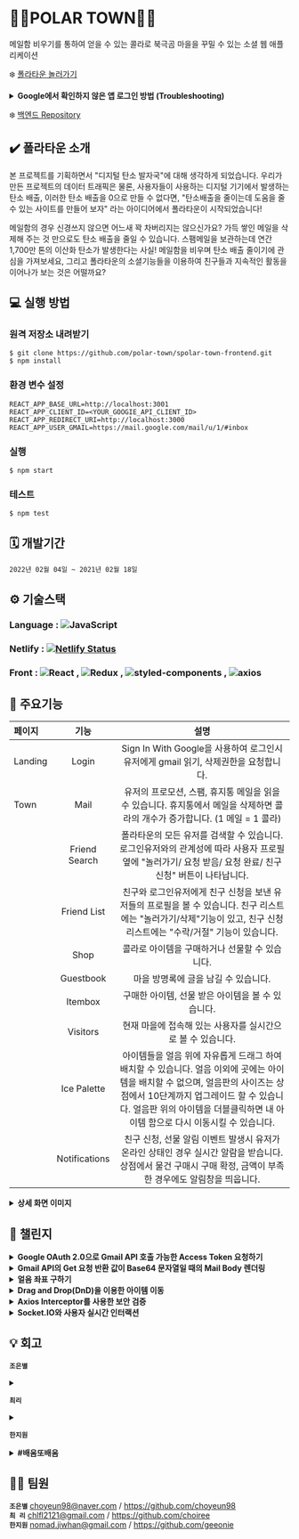 # 🐻‍❄️POLAR TOWN🐻‍❄️

메일함 비우기를 통하여 얻을 수 있는 콜라로 북극곰 마을을 꾸밀 수 있는 소셜 웹 애플리케이션

❄️ [폴라타운 놀러가기](https://polartowns.com/) <br>
<details>
  <summary><b>Google에서 확인하지 않은 앱 로그인 방법 (Troubleshooting)</b></summary>
  <br/>
  애플리케이션을 처음 이용하시는 경우 팝업창에 <a target="_blank" href="https://support.google.com/cloud/answer/7454865#unverified-app-screen">Google에서 확인하지 않은 앱</a> 이라는 정보를 보실 수 있습니다. <br>폴라타운은 로그인 시 유저에게 gmail에 대한 권한(확인, 영구 삭제 포함) 요청을 하는데, 해당 scope이 구글의 Restricted scope에 해당하기 때문에 애플리케이션에 대한 Google 인증이 필요합니다.
  <br>
  폴라타운 팀은 다음과 같은 <a target="_blank" href="https://www.privacypolicies.com/live/fea10eb9-79bb-4a3c-805a-845a79f53d81" >Privacy Policy</a>로 애플리케이션 인증을 진행 중입니다. 인증에는 2022년 3월 30일 기준, 약 4-6주가량 소요되므로 Google 인증 완료 전까지 아래와 같은 절차로 로그인 진행하실 수 있음을 안내해 드립니다. 해당 절차는 최초 한 번만 진행하시면 됩니다.
  <br>
  <br>
  <ul>
    <li>팝업창 좌측 하단의 <b>고급</b> → <b>polartowns.com으로 이동</b> → <b>Gmail에서 모든 이메일 확인, 작성, 전송, 영구삭제</b> 권한 동의 후 로그인</li>
  <ul>
  <br>
  <table>
    <tbody>
      <tr>
        <td><img width="300" src="https://user-images.githubusercontent.com/80205036/160642971-2297e707-ee13-4b81-bc01-e98aad044253.png"></td>
        <td><img width="300" src="https://user-images.githubusercontent.com/80205036/160642962-c59a3622-6f84-4cc5-994c-50df7498fa8f.png"></td>
        <td><img width="300" src="https://user-images.githubusercontent.com/80205036/160642955-09f3f937-2ba5-49b1-b6de-b351935ce050.png"></td>
      </tr>
    </tbody>
  </table>
</details>

❄️ [백엔드 Repository](https://github.com/polar-town/polar-town-backend)

## ✔️ 폴라타운 소개

본 프로젝트를 기획하면서 "디지털 탄소 발자국"에 대해 생각하게 되었습니다. 우리가 만든 프로젝트의 데이터 트래픽은 물론, 사용자들이 사용하는 디지털 기기에서 발생하는 탄소 배출, 이러한 탄소 배출을 0으로 만들 수 없다면, "탄소배출을 줄이는데 도움을 줄 수 있는 사이트를 만들어 보자" 라는 아이디어에서 폴라타운이 시작되었습니다!

메일함의 경우 신경쓰지 않으면 어느새 꽉 차버리지는 않으신가요? 가득 쌓인 메일을 삭제해 주는 것 만으로도 탄소 배출을 줄일 수 있습니다. 스팸메일을 보관하는데 연간 1,700만 톤의 이산화 탄소가 발생한다는 사실! 메일함을 비우며 탄소 배출 줄이기에 관심을 가져보세요, 그리고 폴라타운의 소셜기능들을 이용하여 친구들과 지속적인 활동을 이어나가 보는 것은 어떨까요?

## 💻 실행 방법
### 원격 저장소 내려받기
```
$ git clone https://github.com/polar-town/spolar-town-frontend.git
$ npm install
```
### 환경 변수 설정
```
REACT_APP_BASE_URL=http://localhost:3001
REACT_APP_CLIENT_ID=<YOUR_GOOGIE_API_CLIENT_ID>
REACT_APP_REDIRECT_URI=http://localhost:3000
REACT_APP_USER_GMAIL=https://mail.google.com/mail/u/1/#inbox
```
### 실행
```
$ npm start
```
### 테스트
```
$ npm test
```

## 🗓 개발기간

`2022년 02월 04일 ~ 2021년 02월 18일`

## ⚙ 기술스택

### Language : <img alt="JavaScript" src ="https://img.shields.io/badge/JavaScript-F7DF1E.svg?&style=for-the-appveyor&logo=JavaScript&logoColor=white"/>

### Netlify : [![Netlify Status](https://api.netlify.com/api/v1/badges/27da5df7-6519-486f-a4ff-6d793e2a2032/deploy-status)](https://app.netlify.com/sites/polartown/deploys)

### Front : <img alt="React" src ="https://img.shields.io/badge/React-61DAFB.svg?&style=for-the-appveyor&logo=React&logoColor=white"/> , <img alt="Redux" src ="https://img.shields.io/badge/Redux-764ABC.svg?&style=for-the-appveyor&logo=Redux&logoColor=white"/> , <img alt="styled-components" src ="https://img.shields.io/badge/styled_components-DB7093.svg?&style=for-the-appveyor&logo=styled-components&logoColor=white"/> , <img alt="axios" src ="https://img.shields.io/badge/axios-764ABC.svg?&style=for-the-appveyor&logo=axios&logoColor=white"/>

## 📌 주요기능

| 페이지  |     기능      |                                                                                                                            설명                                                                                                                            |
| :------ | :-----------: | :--------------------------------------------------------------------------------------------------------------------------------------------------------------------------------------------------------------------------------------------------------: |
| Landing |     Login     |                                                                                    Sign In With Google을 사용하여 로그인시 유저에게 gmail 읽기, 삭제권한을 요청합니다.                                                                                     |
| Town    |     Mail      |                                                               유저의 프로모션, 스팸, 휴지통 메일을 읽을 수 있습니다. 휴지통에서 메일을 삭제하면 콜라의 개수가 증가합니다. (1 메일 = 1 콜라)                                                                |
|         | Friend Search |                                                 폴라타운의 모든 유저를 검색할 수 있습니다. 로그인유저와의 관계성에 따라 사용자 프로필 옆에 "놀러가기/ 요청 받음/ 요청 완료/ 친구 신청" 버튼이 나타납니다.                                                  |
|         |  Friend List  |                                           친구와 로그인유저에게 친구 신청을 보낸 유저들의 프로필을 볼 수 있습니다. 친구 리스트에는 "놀러가기/삭제"기능이 있고, 친구 신청 리스트에는 "수락/거절" 기능이 있습니다.                                           |
|         |     Shop      |                                                                                                       콜라로 아이템을 구매하거나 선물할 수 있습니다.                                                                                                       |
|         |   Guestbook   |                                                                                                            마을 방명록에 글을 남길 수 있습니다.                                                                                                            |
|         |    Itembox    |                                                                                                     구매한 아이템, 선물 받은 아이템을 볼 수 있습니다.                                                                                                      |
|         |   Visitors    |                                                                                                현재 마을에 접속해 있는 사용자를 실시간으로 볼 수 있습니다.                                                                                                 |
|         |  Ice Palette  | 아이템들을 얼음 위에 자유롭게 드래그 하여 배치할 수 있습니다. 얼음 이외에 곳에는 아이템을 배치할 수 없으며, 얼음판의 사이즈는 상점에서 10단계까지 업그레이드 할 수 있습니다. 얼음판 위의 아이템을 더블클릭하면 내 아이템 함으로 다시 이동시킬 수 있습니다. |
|         | Notifications |                                               친구 신청, 선물 알림 이벤트 발생시 유저가 온라인 상태인 경우 실시간 알람을 받습니다. 상점에서 물건 구매시 구매 확정, 금액이 부족한 경우에도 알림창을 띄웁니다.                                               |

<details>
<summary><b>상세 화면 이미지</b></summary>
  
| 랜딩 페이지 - 로그인 | 이메일 휴지통으로 보내기 |
| :-----------: | :-----------: |
| ![로그인](https://user-images.githubusercontent.com/80485020/160343676-cb4e57c0-5d4e-4d99-9bcf-d33235fc45ab.gif)| ![이메일 휴지통](https://user-images.githubusercontent.com/80485020/160343702-48d71462-de36-4a90-9934-ba6b80ad1244.gif)|
| 휴지통 이메일 비우기 | 친구 마을 놀러가기 |
| ![휴지통 비우기](https://user-images.githubusercontent.com/80485020/160343709-c98c1f55-2929-450e-9ed1-2aabee9c1647.gif) | ![친구 마을 방문](https://user-images.githubusercontent.com/80485020/160343730-d547be37-a787-4ef4-bdc6-489d3720ed67.gif)|
| 상점에서 아이템 구매하기 | 아이템 함에서 아이템 꺼내고 넣기 |
| ![구매](https://user-images.githubusercontent.com/80485020/160343712-ca048508-9855-4ee8-8b9a-4003ee9f7694.gif) | ![아이템 꺼내기](https://user-images.githubusercontent.com/80485020/160343717-c0baa5d9-1ef3-4b69-91b0-a5fcc34e3af8.gif)|
| 얼음판 위 아이템 배치하기 | 실시간 방문한 유저 프로필 |
| ![아이템 움직이기](https://user-images.githubusercontent.com/80485020/160343725-e0beaef6-2d37-4d78-b557-518141d576c8.gif) | ![실시간 프로필](https://user-images.githubusercontent.com/80485020/160343732-b2a2a408-b7e2-4361-ac86-4f41f539b2ea.gif)|  
| 친구에게 선물 보내기 | 실시간 알림 1 - 선물 알림 |
| ![선물 보내기](https://user-images.githubusercontent.com/80485020/160343735-cce63673-508d-475c-9724-41440ec22b14.gif)  | ![선물 받기](https://user-images.githubusercontent.com/80485020/160343737-ddacb1de-7f22-40a2-911a-f93a04d8b553.gif)|
| 친구 신청 보내기 | 실시간 알림 2 - 친구 신청 |
| ![신청 보내기](https://user-images.githubusercontent.com/80485020/160343738-346f7243-944b-4701-96a0-39408159aeb5.gif) | ![친구 요청 받기](https://user-images.githubusercontent.com/80485020/160343740-bd29a609-cafa-4ba9-97b8-248a26fda833.gif)|
| 실시간 방명록 업데이트 |
| ![실시간 방명록](https://user-images.githubusercontent.com/80485020/160343722-f93f6c11-b8a2-4aa8-9363-08e2a80876d8.gif) |

</details>

## 🚀 챌린지

<details><summary><b>Google OAuth 2.0으로 Gmail API 호출 가능한 Access Token 요청하기</b>
</summary>
<b>Firebase의 한계점</b><p>
프로젝트 초기에는 Firebase Auth의 Google 로그인을 사용하여 Gmail API 요청에 사용할 Access Token을 받아오는 방식으로 구현하였으나, 로그인 시 최초 발급받은 Google Access Token이 1시간 이후에 만료되는 이슈가 발생하였습니다. Firebase Auth는 권한 부여(Auth Z) 보다는 인증(AuthN)에 포커스를 두고 있기 때문에 ID Token은 갱신할 수 있으나, Google Access Token은 최초 발급 이후 갱신할 수 있는 메소드를 제공하고 있지 않다는 것을 알게 되었습니다.</p>
<b>Google OAuth 2.0으로 새로운 Auth Response 받기</b></br>
이에 대한 해결책으로 Google OAuth 2.0으로 로그인 방식을 변경하여 1시간이 지나 만료된 Google Access Token을 갱신할 수 있게 되었습니다. 이에 Google Access Token이 만료되면 로그아웃 후 재 로그인하여 새로운 Google Access Token을 받는 기존 방식에서, 로그인을 유지하며 Google Access Token을 갱신할 수 있는 방식으로 변경하여 재로그인 과정을 없애 서버 요청 간소화 및 사용자 경험을 개선의 효과가 있었습니다.
</details>

<details><summary><b>Gmail API의 Get 요청 반환 값이 Base64 문자열일 때의 Mail Body 렌더링</b>
</summary>
<b>Base64 문자열에 대한 이해</b><p>
Gmail API로 message에 대한 get 요청 시 mail body 반환 값이예상했던 HTML 문자열이 아닌 생소한 형태라 데이터 이해에 어려움이 있었습니다. 공식 문서를 찾아보니 인코딩된 base64url 문자열 형태임을 알게 되었습니다. 이메일은 문자 전송뿐만 아니라 음악 파일이나 그래픽 파일 등 첨부 파일로 바이너리 데이터를 포함하는 경우가 흔하기 때문에, 하드웨어나 운영체제에 관계없이 동일한 인코딩을 보장해주는 64개의 ASCII 문자로 인코딩된 base64 문자열 형식으로 전송한다는 것을 새롭게 배울 수 있었습니다.<br>
<b>
Base64 문자열 예시 👉 <i>Encoded:</i> dGVzdA== <i>Decoded:</i> test
</b>

</p>
<b>서버 에서 디코딩을 하게 된 이유</b><br>
디코딩해서 얻게 될 문자열이 전부 영문으로 이루어져 있어 ASCII 문자만으로 대응이 된다면 클라이언트에서 atob()를 사용한 디코딩을 우선으로 고려할 수 있습니다. 그러나 한국어 서비스를 제공하는 프로젝트이므로 대부분의 이메일에 한글이 포함되어 있을 것으로 예상하여 유니코드 문자열에 대한 디코딩이 필요하다고 판단, Node의 Buffer 클래스를 사용한 유틸 함수를 작성하여 디코딩 시 유실되는 문자열이 없도록 작업하였습니다. 
</details>

<details><summary><b>얼음 좌표 구하기</b>
</summary>
사용자가 아이템을 움직일 때 얼음 위에서만 마음대로 위치시키고 싶었기 때문에 이 부분에 있어서 고민을 꽤 많이 했었습니다. 처음에는 마우스의 절대좌표를 이용해 위치할 수 있는 좌표인지 판별하려고 했으나 유동적인 스크린 창에 대응하는 부분에 있어서 할 수 없다고 판단하여 다른 방법을 모색하였습니다. 얼음 이미지는 큰 div 태그 하나에 백그라운드 이미지로 보이고 있는 상황이었기 때문에 div 태그 기준으로 다이아몬드인 얼음 모양에 맞춰서 모서리 네 부분만 제약을 걸어야 했습니다. 얼음이 들어있는 큰 div 태그를 전체 좌표라고 생각하고 얼음 가운데를 (0,0) 좌표로 봤을 때 각각 4개의 일차함수로 이루어진 모양이라고 생각했습니다. 따라서 얼음 이미지 모양대로 4개의 일차함수를 그려 그 안을 지나는 좌표 일 때만 아이템을 위치 시키는 방법으로 해결하였습니다. 그 결과 저희가 원하던 모습대로 얼음을 제외하는 좌표에는 아이템을 위치시킬 수 없도록 제약을 걸 수 있었고 10가지의 얼음 좌표에 모두 유틸 함수 하나로 손쉽게 판별할 수 있었습니다. 저희 팀원들끼리 이 부분을 해결하지 못하면 어쩔 수 없이 아무 곳에 나 위치시킬 수 있도록 하자고 말을 했었는데 여러 가지 시행착오 끝에 결론적으로 저희의 의도대로 완성할 수 있어서 기분 좋게 마무리할 수 있었던 것 같습니다. 또한 좌표판별 알고리즘을 짜면서 그래프를 그려가면서 좌표를 그렸던 과정도 기억에 많이 남는 것 같습니다.<p>

<b>[얼음 크기 최대일 때 예시]</b>

y = 0.48x - 288 <= 0 (600 <= x <= 1200 && 0 <= y < 290)

y = -0.48x + 825 <= 0 (600 <= x <= 1200 && 290 <= y <= 580)

y = -0.48x + 288 >= 0 (0 <= x < 600 && 0 <= y < 290)

y = 0.48x + 260 >= 0 (0 <= x < 600 && 290 <= y <= 580)</p>
<i>👉 위 네 개의 조건 만족 시 Drag & Drop 가능한 좌표</i>

</details>

<details><summary><b>Drag and Drop(DnD)을 이용한 아이템 이동</b>
</summary>
<b>DnD 구현기</b><p>
Drag and Drop을 위한 라이브러리가 존재했지만 어려운 기능이 필요한 것이 아니었기 때문에 직접 구현해 보는 방향으로 진행하였습니다. 구현중 가장 어려움이 많았던 부분은 아이템 drag 영역 설정과 마우스의 절대 좌표를 구해 해당 좌표에 위치시키는 부분이었다고 생각합니다. DnD 구현 초반에는 얼음판 전체 이미지 위에 작은 픽셀로 쪼갠 array를 매핑해 준 뒤, 마우스 drop시 찾아지는 엘리먼트에 아이템 이미지를 appendChild 해주는 방식을 사용하려 했습니다. 그러나 한 화면에 200개 이상의 div를 랜더 시키는 것은 비효율적이고 앱 성능에도 좋지 않을 것 같다는 팀원들의 의견이 있었고 아이템 drag시에 셀 수 없이 많은 이벤트 요청이 일어나는 이슈가 있어 하나의 큰 div에서 drag를 컨트롤하는 구현 방법으로 변경하게 되었습니다.
Drag and Drop Api의 DataTransfer를 이번 프로젝트를 하면서 처음 접해보았는데 컴포넌트 간 드래그 되는 대상의 정보를 쉽게 전달받을 수 있다는 점이 상당히 용이했기에 기억에 남는 것 같습니다.</p>
<b>드래그 이미지 설정 이슈</b><br>
애니메이션 효과와 더불어 이미지 렌더링 최적화를 위해 스프라이트 이미지를 사용하였는데 스프라이트 이미지를 사용하는 요소를 드래그하는 과정에서 스프라이트 이미지 전체가 노출되는 이슈가 있습니다. DataTransfer의 setDragImage를 사용하여 지정해준 이미지를 사용자에게 보여주려고 했지만, 완벽히 적용되지 않고 원본이 노출되는 현상을 해결하지 못해 아쉬움이 남습니다.
</details>

<details><summary><b>Axios Interceptor를 사용한 보안 검증</b>
</summary>
<b>AccessToken 재발급 처리</b><br>
AccessToken이 만료된 상태로 Gmail 서버로 요청을 보냈을 경우(401 Unauthorized) axios의 Interceptor를 통해 요청 중간에 AccessToken을 재발급 해준 뒤 서버에 재 요청을 보내는 방식을 사용하였습니다. AccessToken을 사용하는 모든 요청에서 각각 토큰 만료에 반응하는 반복되는 코드를 작성하지 않아도 되었고 헤더 및 baseUrl과 같이 동일하게 사용되는 부분을 공통으로 처리해 주어 관리하기 수월했다고 생각합니다.
처음 작성 시에는 React 컴포넌트가 아닌 일반 JavaScript util 함수 안에서 Axios Interceptor를 작성해 사용하려 했었습니다. 하지만 Interceptor 내부에서 AccessToken을 재발급 해줌과 동시에 Redux 전역 상태 업데이트를 해줘야 했기 때문에 ‘Hooks는 함수 컴포넌트의 본문 내에서만 호출할 수 있습니다’라는 React Hooks 규칙 위반 오류 메시지를 접하게 되었습니다. 그렇기 때문에 Custom Hook으로 변경해 작성해 사용해 주었습니다.
</details>

<details><summary><b>Socket.IO와 사용자  실시간 인터랙션</b>
</summary>
소셜 웹 애플리케이션이기 때문에 생각보다 신경 써서 구현해야 할 유저 인터랙션이 많이 있었는데 예를 들어
친구 신청이나 선물을 보냈을 때 두 명의 유저 모두 접속하고 있는 경우와 혹은 상대방은 접속해 있지 않을 때가 있습니다. 저희는 조금 더 사용자 친화적으로 웹 서비스를 완성시키고 싶었기에 두 상황 각각 다르게  대응하도록 하였습니다. 상대방이 현재 접속해 있을 때는 실시간으로 알림 모달을 보내서 친구가 왔거나 선물이 온 상황에 바로 답을 할 수 있도록 하였습니다. 친구 신청 버튼을 누르는 순간 Socket으로 이벤트를 보내고 누구에게 보내는 신청인지 확인하고 해당하는 유저에게 알림을 보냈습니다. 두 번째 상황으로 상대방은 접속해 있지 않을 때입니다. 이런 경우에는 실시간으로 알림 창을 띄워줄 수는 없었기에 유저가 로그인했을 때 확인하지 않은 새로운 알림이 있으면 작은 팝업으로 알림을 표시하기로 하였습니다. 하지만 초기 기획 때 이 부분을 미처 생각하지 못하고 진행했기 때문에 데이터베이스를 변경해야 하는 일이 생겼습니다. 따라서 isChecked라는 항목을 추가해서 유저가 확인한 알림인지 Boolean 값으로 판별할 수 있도록 하였습니다.
이때가 Model를 수정하는 일이 처음은 아니었기에 더욱더 이번 프로젝트를 하면서 초기 설계의 중요성을 다시 한번 깨닫는 계기가 되었고 사용자 입장에서 웹 서비스를 제작하는 것이 중요하다고 생각이 들었습니다.
</details>

## 💡 회고

**`조은별`**<br>

<details><summary>
</summary>

_Write here!_

</details>

**`최리`**<br>

<details><summary>
</summary>

_Write here!_

</details>

**`한지원`**

<details><summary><b>#배움또배움</b>
</summary>
팀 프로젝트를 진행하면서 협업 측면에서도 기술적 측면에서도 배울 점이 많았던 기간이었던 것 같습니다.

팀 커뮤니케이션
3주 안에 기획부터 개발, 배포까지 마치는 일정으로 진행된 프로젝트로 작업 시간을 최대로 가져갈 수 있도록 팀원들과 다음과 같은 시도를 하였습니다.

1. 슬랙을 통한 데일리 스크럼 미팅 : 개발 기간동안 매일 슬랙을 통한 스크럼 미팅을 진행, 팀원 모두의 작업 현황을 공유하고 일정에 이상이 있는지, 도움이 필요한 작업이 있는지의 여부를 체크하며 일정관리를 할 수 있었습니다. 때로는 일정보다 늦어지는 작업이 발생하기도 했지만, 매일 팀원들과 소통하면서 테스크를 조정해 나갔기 때문에 일정 안에 프로젝트를 마칠 수 있었다고 생각합니다.
2. PR 템플릿 적용으로 원활한 코드리뷰 도모 : 프로젝트 초기에는 PR 템플릿이 적용되어 있지 않아 팀원별로 각자 다른 스타일로 요청을 올렸는데, 코드리뷰를 하다가 궁금한 부분이나, 이해가 어려운 부분이 있는 경우 다시한번 해당 팀원에게 질문을 하거나 확인하는 과정이 불편할 수 있다고 생각하고 있었습니다. 그 때 PR 문서화에 대한 조언을 접할 수 있었고 관련 칸반 카드, 테스트 방안, 기타 코드 관련 내용 등을 PR 내용에 추가하면 보다 많은 정보를 가지고 코드리뷰를 할 수 있어 보다 효율적인 작업이 가능한 것을 배우게 되었습니다.

컴포넌트의 구조와 재사용성
프로젝트 목업 작업에서 따로 재사용할 컴포넌트를 지정하지 않았기 때문에 비슷한 구성의 컴포넌트들을 여러 개 만들게 되었습니다. 컴포넌트가 상당히 세분되어 있어 모달창을 띄우는 상태 값을 전역으로 저장하지 않았던 시기에는 props drilling의 깊이가 깊어지는 이슈가 발생하여 프로젝트 후반에 전역 관리로 변경하는 리팩토링 작업을 진행하게 되었습니다. 이 과정에서 단순한 구조이면서도 재사용성이 높은 컴포넌트에 대한 중요성을 알게 되었습니다. 이번 프로젝트에서의 경험으로 다음부터는 프로젝트 기획 시 컴포넌트의 구조와 재사용성에 대한 고민이 필요하다는 것을 배우게 되었습니다.

라이브러리 의존성
프로젝트 초반 gapi를 손쉽게 사용할 수 있는 로그인 라이브러리나, UI 구성에 유용한 컴포넌트를 제공해주는 라이브러리 등을 프로젝트에 적용한 부분이 있는데, 라이브러리 의존성이 높은 경우 유지보수가 어려워질 수 있다고 생각하여, 프로젝트 중반 라이브러리 없이 구현할 수 있는 방법이 있는지 새롭게 공부하며 라이브러리를 대체해 나가는 작업 과정이 있었습니다. 관련된 여러 라이브러리를 살펴보고 분석하는 과정에서 기술적인 지식을 많이 얻을 수 있었고 스스로 구현하려 노력하는 자세가 성취도와 자신감에 많은 영향을 끼칠 수 있다는 것도 알게 되었습니다. 이번 경험을 바탕으로 앞으로도 새로운 것을 배우고 직접 써보는 것에 적극적인 자세로 임하고 싶습니다.

</details>

## 🙇‍♀️ 팀원

**`조은별`** choyeun98@naver.com / https://github.com/choyeun98<br>
**`최 리`** chlfl2121@gmail.com / https://github.com/choiree<br>
**`한지원`** nomad.jiwhan@gmail.com / https://github.com/geeonie
